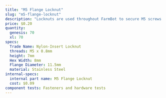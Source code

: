 ```yaml
---
title: "M5 Flange Locknut"
slug: "m5-flange-locknut"
description: "Locknuts are used throughout FarmBot to secure M5 screws in place. The nylon insert allows the locknut to resist loosening when subjected to vibration."
price: $0.20
quantity:
  genesis: 70
  xl: 70
specs:
  Trade Name: Nylon-Insert Locknut
  threads: M5 x 0.8mm
  height: 7mm
  Hex Width: 8mm
  Flange Diameter: 11.5mm
  material: Stainless Steel
internal-specs:
  internal part name: M5 Flange Locknut
  cost: $0.09
component tests: Fasteners and hardware tests
---
```

